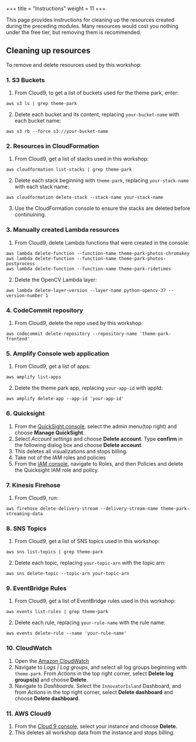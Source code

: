 +++
title = "Instructions"
weight = 11
+++

This page provides instructions for cleaning up the resources created during the preceding modules. Many resources would cost you nothing under the free tier, but removing them is recommended.

## Cleaning up resources

To remove and delete resources used by this workshop:

### 1. S3 Buckets
1. From Cloud9, to get a list of buckets used for the theme park, enter:
```
aws s3 ls | grep theme-park
```
2. Delete each bucket and its content, replacing `your-bucket-name` with each bucket name:
```
aws s3 rb --force s3://your-bucket-name
```

### 2. Resources in CloudFormation
1. From Cloud9, get a list of stacks used in this workshop:
```
aws cloudformation list-stacks | grep theme-park
```
2. Delete each stack beginning with `theme-park`, replacing `your-stack-name` with each stack name:
```
aws cloudformation delete-stack --stack-name your-stack-name
```
3. Use the CloudFormation console to ensure the stacks are deleted before continuining.

### 3. Manually created Lambda resources
1. From Cloud9, delete Lambda functions that were created in the console:
```
aws lambda delete-function --function-name theme-park-photos-chromakey
aws lambda delete-function --function-name theme-park-photos-postprocess
aws lambda delete-function --function-name theme-park-ridetimes
```
2. Delete the OpenCV Lambda layer:
```
aws lambda delete-layer-version --layer-name python-opencv-37 --version-number 1
```

### 4. CodeCommit repository
1. From Cloud9, delete the repo used by this workshop:
```
aws codecommit delete-repository --repository-name 'theme-park-frontend'
```

### 5. Amplify Console web application
1. From Cloud9, get a list of apps:
```
aws amplify list-apps
```
2. Delete the theme park app, replacing `your-app-id` with appId:
```
aws amplify delete-app --app-id 'your-app-id'
```

### 6. Quicksight
1.  From the [QuickSight console][quicksight-console], select the admin menu(top right) and choose **Manage QuickSight**.
1.  Select *Account settings* and choose **Delete account**. Type **confirm** in the following dialog box and choose **Delete account**.
1.  This deletes all visualizations and stops billing.
1.  Take not of the IAM roles and policies
1.  From the [IAM console][iam-console], navigate to Roles, and then Policies and delete the Quicksight IAM role and policy.

### 7. Kinesis Firehose
1. From Cloud9, run:
```
aws firehose delete-delivery-stream --delivery-stream-name theme-park-streaming-data
```

### 8. SNS Topics
1. From Cloud9, get a list of SNS topics used in this workshop:
```
aws sns list-topics | grep theme-park
```
2. Delete each topic, replacing `your-topic-arn` with the topic arn:
```
aws sns delete-topic --topic-arn your-topic-arn
```

### 9. EventBridge Rules
1. From Cloud9, get a list of EventBridge rules used in this workshop:
```
aws events list-rules | grep theme-park
```
2. Delete each rule, replacing `your-rule-name` with the rule name:
```
aws events delete-rule --name 'your-rule-name'
```

### 10. CloudWatch
1. Open the [Amazon CloudWatch][cloudwatch-console]
1. Navigate to *Logs | Log groups*, and select all log groups beginning with `theme-park`. From *Actions* in the top right corner, select **Delete log groups(s)** and choose **Delete**.
1. Navigate to *Dashboards*. Select the `InnovatorIsland` Dashboard, and from *Actions* in the top right corner, select **Delete dashboard** and choose **Delete dashboard**.

### 11. AWS Cloud9
1.  From the [Cloud 9 console][cloud9-console], select your instance and choose **Delete**.
1.  This deletes all workshop data from the instance and stops billing.


[amplify-console-console]: https://console.aws.amazon.com/amplify/home
[api-gw-console]: https://console.aws.amazon.com/apigateway/home
[cloud9-console]: https://console.aws.amazon.com/cloud9/home
[codecommit-console]: https://console.aws.amazon.com/codesuite/codecommit/repositories
[cognito-console]: https://console.aws.amazon.com/cognito/home
[dynamodb-console]: https://console.aws.amazon.com/dynamodb/home
[iam-console]: https://console.aws.amazon.com/iam/home
[lambda-console]: https://console.aws.amazon.com/lambda/home
[cloudformation-console]: https://console.aws.amazon.com/cloudformation/home
[quicksight-console]: https://quicksight.aws.amazon.com/
[kinesis-console]: https://console.aws.amazon.com/kinesis/home
[firehose-console]: https://console.aws.amazon.com/firehose/home
[sns-console]: https://console.aws.amazon.com/sns/home
[s3-console]: https://console.aws.amazon.com/s3/home
[iam-console]:https://console.aws.amazon.com/iam/home
[eventbridge-console]:https://console.aws.amazon.com/events/home
[cloudwatch-console]:https://console.aws.amazon.com/cloudwatch/home
